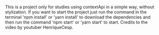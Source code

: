 This is a project only for studies using contextApi in a simple way, without stylization. If you want to start the project just run the command in the terminal 'npm install' or 'yarn install' to download the dependencies and then run the command 'npm start' or 'yarn start' to start. Credits to the video by youtuber HenriqueCesp.
